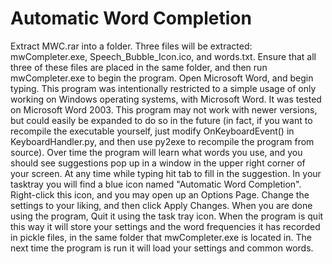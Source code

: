 # Automatic Word Completion

   Extract MWC.rar into a folder. Three files will be extracted: mwCompleter.exe, Speech_Bubble_Icon.ico, 
and words.txt. Ensure that all three of these files are placed in the same folder, and then
run mwCompleter.exe to begin the program. Open Microsoft Word, and begin typing. This program was
intentionally restricted to a simple usage of only working on Windows operating systems, with Microsoft Word.
It was tested on Microsoft Word 2003. This program may not work with newer versions, but could easily be expanded
to do so in the future (in fact, if you want to recompile the executable yourself, just modify OnKeyboardEvent()
 in KeyboardHandler.py, and then use py2exe to recompile the program from source).
   Over time the program will learn what words you use, and you should see suggestions pop up in a window
in the upper right corner of your screen. At any time while typing hit tab to fill in the suggestion.
   In your tasktray you will find a blue icon named "Automatic Word Completion". Right-click this icon,
and you may open up an Options Page. Change the settings to your liking, and then click Apply Changes. When
you are done using the program, Quit it using the task tray icon. When the program is quit this way it will
store your settings and the word frequencies it has recorded in pickle files, in the same folder that
mwCompleter.exe is located in. The next time the program is run it will load your settings and common words.
